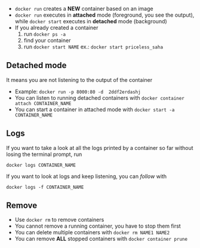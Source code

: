 - `docker run` creates a **NEW** container based on an image
- `docker run` executes in **attached** mode (foreground, you see the output), while `docker start` executes in **detached** mode (background)
- If you already created a container
  1. run `docker ps -a`
  2. find your container
  3. run `docker start NAME` ex.: `docker start priceless_saha`

## Detached mode

It means you are not listening to the output of the container

- Example: `docker run -p 8000:80 -d  2ddf2erdashj`
- You can listen to running detached containers with `docker container attach CONTAINER_NAME`
- You can start a container in attached mode with `docker start -a CONTAINER_NAME`

## Logs

If you want to take a look at all the logs printed by a container so far without losing the terminal prompt, run

```
docker logs CONTAINER_NAME
```

If you want to look at logs and keep listening, you can *follow* with

```
docker logs -f CONTAINER_NAME
```

## Remove

- Use `docker rm` to remove containers
- You cannot remove a running container, you have to stop them first
- You can delete multiple containers with `docker rm NAME1 NAME2`
- You can remove **ALL** stopped containers with `docker container prune`
